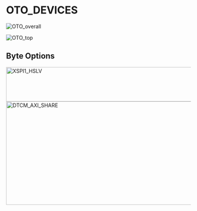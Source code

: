 # OTO_DEVICES

![OTO_overall](https://github.com/user-attachments/assets/7e5d887a-9eaa-4ffe-a4b5-3ef646b3e20a)

![OTO_top](https://github.com/user-attachments/assets/bd03cb58-2311-4a0e-bf9f-21e4cad265d9)

## Byte Options

<img width="1494" height="94" alt="XSPI1_HSLV" src="https://github.com/user-attachments/assets/ebc3223b-eeab-4298-8f9b-c5c720aa8761" />
<img width="1499" height="283" alt="DTCM_AXI_SHARE" src="https://github.com/user-attachments/assets/3e3834df-2523-460f-911c-b9adc2ca7339" />
